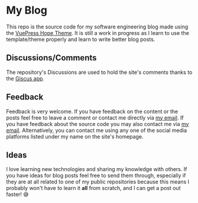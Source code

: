 # My Blog

This repo is the source code for my software engineering blog made using the [VuePress Hope Theme](https://theme-hope.vuejs.press/). It is still a work in progress as I learn to use the template/theme properly and learn to write better blog posts.

## Discussions/Comments

The repository's Discussions are used to hold the site's comments thanks to the [Giscus app](https://giscus.app/).

## Feedback

Feedback is very welcome. If you have feedback on the content or the posts feel free to leave a comment or contact me directly via [my email](mailto:brodie.westrope@gmail.com). If you have feedback about the source code you may also contact me via [my email](mailto:brodie.westrope@gmail.com). Alternatively, you can contact me using any one of the social media platforms listed under my name on the site's homepage.

## Ideas

I love learning new technologies and sharing my knowledge with others. If you have ideas for blog posts feel free to send them through, especially if they are at all related to one of my public repositories because this means I probably won't have to learn it **all** from scratch, and I can get a post out faster! :sweat_smile:
